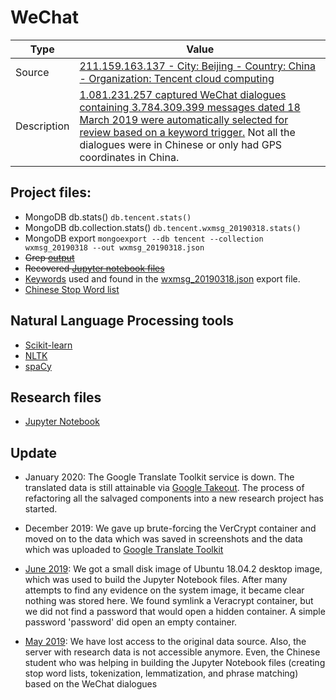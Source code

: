 # WeChat



Type  | Value
----------- | -------------
Source | [211.159.163.137 - City: Beijing  - Country: China  - Organization: Tencent cloud computing](https://twitter.com/0xDUDE/status/1111338523670601729)
Description | [1.081.231.257 captured WeChat dialogues containing 3.784.309.399 messages dated 18 March 2019 were automatically selected for review based on a keyword trigger.](https://twitter.com/0xDUDE/status/1107793510881742848) Not all the dialogues were in Chinese or only had GPS coordinates in China.

## Project files:
 * MongoDB db.stats() `db.tencent.stats()`
 * MongoDB db.collection.stats() `db.tencent.wxmsg_20190318.stats()` 
 * MongoDB export `mongoexport --db tencent --collection wxmsg_20190318 --out wxmsg_20190318.json`
 * ~~Grep [output](#)~~
 * ~~Recovered [Jupyter notebook files]()~~
 * [Keywords](https://github.com/GDI-foundation/WeChat/blob/master/keywords.txt) used and found in the [wxmsg_20190318.json]() export file. 
 * [Chinese Stop Word list](https://github.com/cookiemonster/WeChat/blob/master/Chinese.stop.words.txt)

## Natural Language Processing tools
* [Scikit-learn](https://scikit-learn.org)
* [NLTK](https://www.nltk.org/)
* [spaCy](https://spacy.io)

## Research files
* [Jupyter Notebook](https://jupyter.org/)
 
## Update
* January 2020: The Google Translate Toolkit service is down. The translated data is still attainable via [Google Takeout](https://takeout.google.com/?pli=1). The process of refactoring all the salvaged components into a new research project has started. 

* December 2019: We gave up brute-forcing the VerCrypt container and moved on to the data which was saved in screenshots and the data which was uploaded to [Google Translate Toolkit](translate.google.com/toolkit)

* [June 2019](https://twitter.com/0xDUDE/status/1138027431258918918?s=20): We got a small disk image of Ubuntu 18.04.2 desktop image,  which was used to build the Jupyter Notebook files. After many attempts to find any evidence on the system image, it became clear nothing was stored here. We found symlink a Veracrypt container, but we did not find a password that would open a hidden container. A simple password 'password' did open an empty container.

* [May 2019](https://twitter.com/GDI_FDN/status/1130489101273243648?s=20): We have lost access to the original data source. Also, the server with research data is not accessible anymore. Even, the Chinese student who was helping in building the Jupyter Notebook files (creating stop word lists, tokenization, lemmatization, and phrase matching) based on the WeChat dialogues
